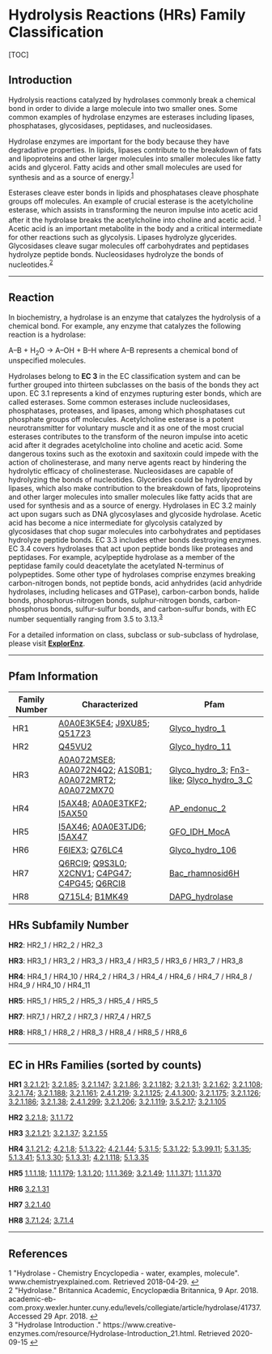 # Hydrolysis Reactions (HRs) Family Classification

[TOC]

## Introduction

Hydrolysis reactions catalyzed by hydrolases commonly break a chemical bond in order to divide a large molecule into two smaller ones. Some common examples of hydrolase enzymes are esterases including lipases, phosphatases, glycosidases, peptidases, and nucleosidases.

Hydrolase enzymes are important for the body because they have degradative properties. In lipids, lipases contribute to the breakdown of fats and lipoproteins and other larger molecules into smaller molecules like fatty acids and glycerol. Fatty acids and other small molecules are used for synthesis and as a source of energy.<sup class="md-footnote"><a href="#dfref-footnote-1" name="ref-footnote-1">1</a></sup> 

Esterases cleave ester bonds in lipids and phosphatases cleave phosphate groups off molecules. An example of crucial esterase is the acetylcholine esterase, which assists in transforming the neuron impulse into acetic acid after it the hydrolase breaks the acetylcholine into choline and acetic acid. <sup class="md-footnote"><a href="#dfref-footnote-1" name="ref-footnote-1">1</a></sup> Acetic acid is an important metabolite in the body and a critical intermediate for other reactions such as glycolysis. Lipases hydrolyze glycerides. Glycosidases cleave sugar molecules off carbohydrates and peptidases hydrolyze peptide bonds. Nucleosidases hydrolyze the bonds of nucleotides.<sup class="md-footnote"><a href="#dfref-footnote-2" name="ref-footnote-2">2</a></sup>

---

## Reaction

In biochemistry, a hydrolase is an enzyme that catalyzes the hydrolysis of a chemical bond. For example, any enzyme that catalyzes the following reaction is a hydrolase:

A–B + H<sub>2</sub>O → A–OH + B–H
where A–B represents a chemical bond of unspecified molecules.

Hydrolases belong to **EC 3** in the EC classification system and can be further grouped into thirteen subclasses on the basis of the bonds they act upon. EC 3.1 represents a kind of enzymes rupturing ester bonds, which are called esterases. Some common esterases include nucleosidases, phosphatases, proteases, and lipases, among which phosphatases cut phosphate groups off molecules. Acetylcholine esterase is a potent neurotransmitter for voluntary muscle and it as one of the most crucial esterases contributes to the transform of the neuron impulse into acetic acid after it degrades acetylcholine into choline and acetic acid. Some dangerous toxins such as the exotoxin and saxitoxin could impede with the action of cholinesterase, and many nerve agents react by hindering the hydrolytic efficacy of cholinesterase. Nucleosidases are capable of hydrolyzing the bonds of nucleotides. Glycerides could be hydrolyzed by lipases, which also make contribution to the breakdown of fats, lipoproteins and other larger molecules into smaller molecules like fatty acids that are used for synthesis and as a source of energy. Hydrolases in EC 3.2 mainly act upon sugars such as DNA glycosylases and glycoside hydrolase. Acetic acid has become a nice intermediate for glycolysis catalyzed by glycosidases that chop sugar molecules into carbohydrates and peptidases hydrolyze peptide bonds. EC 3.3 includes ether bonds destroying enzymes. EC 3.4 covers hydrolases that act upon peptide bonds like proteases and peptidases. For example, acylpeptide hydrolase as a member of the peptidase family could deacetylate the acetylated N-terminus of polypeptides. Some other type of hydrolases comprise enzymes breaking carbon-nitrogen bonds, not peptide bonds, acid anhydrides (acid anhydride hydrolases, including helicases and GTPase), carbon-carbon bonds, halide bonds, phosphorus-nitrogen bonds, sulphur-nitrogen bonds, carbon-phosphorus bonds, sulfur-sulfur bonds, and carbon-sulfur bonds, with EC number sequentially ranging from 3.5 to 3.13.<sup class="md-footnote"><a href="#dfref-footnote-3" name="ref-footnote-3">3</a></sup>

For a detailed  information on class, subclass or sub-subclass of hydrolase, please visit [**ExplorEnz**](https://www.enzyme-database.org/class.php).

---

## Pfam Information

| Family Number | Characterized                                                | Pfam                                                         |
| ------------- | ------------------------------------------------------------ | ------------------------------------------------------------ |
| HR1           | [A0A0E3K5E4](https://www.uniprot.org/uniprot/A0A0E3K5E4); [J9XU85](https://www.uniprot.org/uniprot/J9XU85); [Q51723](https://www.uniprot.org/uniprot/Q51723) | [Glyco_hydro_1](https://pfam.xfam.org/family/Glyco_hydro_1)  |
| HR2           | [Q45VU2](https://www.uniprot.org/uniprot/Q45VU2)             | [Glyco_hydro_11](https://pfam.xfam.org/family/Glyco_hydro_11) |
| HR3           | [A0A072MSE8](https://www.uniprot.org/uniprot/A0A072MSE8); [A0A072N4Q2](https://www.uniprot.org/uniprot/A0A072N4Q2); [A1S0B1](https://www.uniprot.org/uniprot/A1S0B1); [A0A072MRT2](https://www.uniprot.org/uniprot/A0A072MRT2); [A0A072MX70](https://www.uniprot.org/uniprot/A0A072MX70) | [Glyco_hydro_3](https://pfam.xfam.org/family/Glyco_hydro_3); [Fn3-like](https://pfam.xfam.org/family/Fn3-like); [Glyco_hydro_3_C](https://pfam.xfam.org/family/Glyco_hydro_3_C) |
| HR4           | [I5AX48](https://www.uniprot.org/uniprot/I5AX48); [A0A0E3TKF2](https://www.uniprot.org/uniprot/A0A0E3TKF2); [I5AX50](https://www.uniprot.org/uniprot/I5AX50) | [AP_endonuc_2](https://pfam.xfam.org/family/AP_endonuc_2)    |
| HR5           | [I5AX46](https://www.uniprot.org/uniprot/I5AX46); [A0A0E3TJD6](https://www.uniprot.org/uniprot/A0A0E3TJD6); [I5AX47](https://www.uniprot.org/uniprot/I5AX47) | [GFO_IDH_MocA](https://pfam.xfam.org/family/GFO_IDH_MocA)    |
| HR6           | [F6IEX3](https://www.uniprot.org/uniprot/F6IEX3); [Q76LC4](https://www.uniprot.org/uniprot/Q76LC4) | [Glyco_hydro_106](https://pfam.xfam.org/family/Glyco_hydro_106) |
| HR7           | [Q6RCI9](https://www.uniprot.org/uniprot/Q6RCI9); [Q9S3L0](https://www.uniprot.org/uniprot/Q9S3L0); [X2CNV1](https://www.uniprot.org/uniprot/X2CNV1); [C4PG47](https://www.uniprot.org/uniprot/C4PG47); [C4PG45](https://www.uniprot.org/uniprot/C4PG45); [Q6RCI8](https://www.uniprot.org/uniprot/Q6RCI8) | [Bac_rhamnosid6H](https://pfam.xfam.org/family/Bac_rhamnosid6H) |
| HR8           | [Q715L4](https://www.uniprot.org/uniprot/Q715L4); [B1MK49](https://www.uniprot.org/uniprot/B1MK49) | [DAPG_hydrolase](https://pfam.xfam.org/family/DAPG_hydrolase) |

## HRs Subfamily Number

**HR2**: HR2_1 / HR2_2 / HR2_3

**HR3**: HR3_1 / HR3_2 / HR3_3 / HR3_4 / HR3_5 / HR3_6 / HR3_7 / HR3_8

**HR4**: HR4_1 / HR4_10 / HR4_2 / HR4_3 / HR4_4 / HR4_6 / HR4_7 / HR4_8 / HR4_9 / HR4_10 / HR4_11

**HR5**: HR5_1 / HR5_2 / HR5_3 / HR5_4 / HR5_5

**HR7**: HR7_1 / HR7_2 / HR7_3 / HR7_4 / HR7_5

**HR8**: HR8_1 / HR8_2 / HR8_3 / HR8_4 / HR8_5 / HR8_6

---

## EC in HRs Families (sorted by counts)

**HR1**
[3.2.1.21](https://www.brenda-enzymes.org/enzyme.php?ecno=3.2.1.21); [3.2.1.85](https://www.brenda-enzymes.org/enzyme.php?ecno=3.2.1.85); [3.2.1.147](https://www.brenda-enzymes.org/enzyme.php?ecno=3.2.1.147); [3.2.1.86](https://www.brenda-enzymes.org/enzyme.php?ecno=3.2.1.86); [3.2.1.182](https://www.brenda-enzymes.org/enzyme.php?ecno=3.2.1.182); [3.2.1.31](https://www.brenda-enzymes.org/enzyme.php?ecno=3.2.1.31); [3.2.1.62](https://www.brenda-enzymes.org/enzyme.php?ecno=3.2.1.62); [3.2.1.108](https://www.brenda-enzymes.org/enzyme.php?ecno=3.2.1.108); [3.2.1.74](https://www.brenda-enzymes.org/enzyme.php?ecno=3.2.1.74); [3.2.1.188](https://www.brenda-enzymes.org/enzyme.php?ecno=3.2.1.188); [3.2.1.161](https://www.brenda-enzymes.org/enzyme.php?ecno=3.2.1.161); [2.4.1.219](https://www.brenda-enzymes.org/enzyme.php?ecno=2.4.1.219); [3.2.1.125](https://www.brenda-enzymes.org/enzyme.php?ecno=3.2.1.125); [2.4.1.300](https://www.brenda-enzymes.org/enzyme.php?ecno=2.4.1.300); [3.2.1.175](https://www.brenda-enzymes.org/enzyme.php?ecno=3.2.1.175); [3.2.1.126](https://www.brenda-enzymes.org/enzyme.php?ecno=3.2.1.126); [3.2.1.186](https://www.brenda-enzymes.org/enzyme.php?ecno=3.2.1.186); [3.2.1.38](https://www.brenda-enzymes.org/enzyme.php?ecno=3.2.1.38); [2.4.1.299](https://www.brenda-enzymes.org/enzyme.php?ecno=2.4.1.299); [3.2.1.206](https://www.brenda-enzymes.org/enzyme.php?ecno=3.2.1.206); [3.2.1.119](https://www.brenda-enzymes.org/enzyme.php?ecno=3.2.1.119); [3.5.2.17](https://www.brenda-enzymes.org/enzyme.php?ecno=3.5.2.17); [3.2.1.105](https://www.brenda-enzymes.org/enzyme.php?ecno=3.2.1.105)

**HR2**
[3.2.1.8](https://www.brenda-enzymes.org/enzyme.php?ecno=3.2.1.8); [3.1.1.72](https://www.brenda-enzymes.org/enzyme.php?ecno=3.1.1.72)

**HR3**
[3.2.1.21](https://www.brenda-enzymes.org/enzyme.php?ecno=3.2.1.21); [3.2.1.37](https://www.brenda-enzymes.org/enzyme.php?ecno=3.2.1.37); [3.2.1.55](https://www.brenda-enzymes.org/enzyme.php?ecno=3.2.1.55)

**HR4**
[3.1.21.2](https://www.brenda-enzymes.org/enzyme.php?ecno=3.1.21.2); [4.2.1.8](https://www.brenda-enzymes.org/enzyme.php?ecno=4.2.1.8); [5.1.3.22](https://www.brenda-enzymes.org/enzyme.php?ecno=5.1.3.22); [4.2.1.44](https://www.brenda-enzymes.org/enzyme.php?ecno=4.2.1.44); [5.3.1.5](https://www.brenda-enzymes.org/enzyme.php?ecno=5.3.1.5); [5.3.1.22](https://www.brenda-enzymes.org/enzyme.php?ecno=5.3.1.22); [5.3.99.11](https://www.brenda-enzymes.org/enzyme.php?ecno=5.3.99.11); [5.3.1.35](https://www.brenda-enzymes.org/enzyme.php?ecno=5.3.1.35); [5.1.3.41](https://www.brenda-enzymes.org/enzyme.php?ecno=5.1.3.41); [5.1.3.30](https://www.brenda-enzymes.org/enzyme.php?ecno=5.1.3.30); [5.1.3.31](https://www.brenda-enzymes.org/enzyme.php?ecno=5.1.3.31); [4.2.1.118](https://www.brenda-enzymes.org/enzyme.php?ecno=4.2.1.118); [5.1.3.35](https://www.brenda-enzymes.org/enzyme.php?ecno=5.1.3.35)

**HR5**
[1.1.1.18](https://www.brenda-enzymes.org/enzyme.php?ecno=1.1.1.18); [1.1.1.179](https://www.brenda-enzymes.org/enzyme.php?ecno=1.1.1.179); [1.3.1.20](https://www.brenda-enzymes.org/enzyme.php?ecno=1.3.1.20); [1.1.1.369](https://www.brenda-enzymes.org/enzyme.php?ecno=1.1.1.369); [3.2.1.49](https://www.brenda-enzymes.org/enzyme.php?ecno=3.2.1.49); [1.1.1.371](https://www.brenda-enzymes.org/enzyme.php?ecno=1.1.1.371); [1.1.1.370](https://www.brenda-enzymes.org/enzyme.php?ecno=1.1.1.370)

**HR6**
[3.2.1.31](https://www.brenda-enzymes.org/enzyme.php?ecno=3.2.1.31)

**HR7**
[3.2.1.40](https://www.brenda-enzymes.org/enzyme.php?ecno=3.2.1.40)

**HR8**
[3.7.1.24](https://www.brenda-enzymes.org/enzyme.php?ecno=3.7.1.24); [3.7.1.4](https://www.brenda-enzymes.org/enzyme.php?ecno=3.7.1.4)

---

## References

<div class="footnote-line"><span class="md-fn-count">1</span> <span>"Hydrolase - Chemistry Encyclopedia - water, examples, molecule". www.chemistryexplained.com. Retrieved 2018-04-29.</span> <a name="dfref-footnote-1" href="#ref-footnote-1" title="back to document" class="reversefootnote">↩</a></div>
<div class="footnote-line"><span class="md-fn-count">2</span> <span> "Hydrolase." Britannica Academic, Encyclopædia Britannica, 9 Apr. 2018. academic-eb-com.proxy.wexler.hunter.cuny.edu/levels/collegiate/article/hydrolase/41737. Accessed 29 Apr. 2018.</span> <a name="dfref-footnote-2" href="#ref-footnote-2" title="back to document" class="reversefootnote">↩</a></div>
<div class="footnote-line"><span class="md-fn-count">3</span> <span> "Hydrolase Introduction
." https://www.creative-enzymes.com/resource/Hydrolase-Introduction_21.html. Retrieved 2020-09-15</span> <a name="dfref-footnote-3" href="#ref-footnote-3" title="back to document" class="reversefootnote">↩</a></div>



